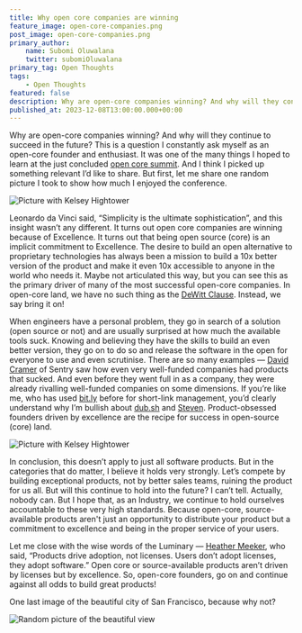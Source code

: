 ```yaml
---
title: Why open core companies are winning
feature_image: open-core-companies.png
post_image: open-core-companies.png 
primary_author:
    name: Subomi Oluwalana
    twitter: subomiOluwalana
primary_tag: Open Thoughts
tags:
    - Open Thoughts 
featured: false 
description: Why are open-core companies winning? And why will they continue winning into the future? This is a question I constantly ask myself as an open-core founder and enthusiast myself.
published_at: 2023-12-08T13:00:00.000+00:00
---
```


Why are open-core companies winning? And why will they continue to succeed in the future? This is a question I constantly ask myself as an open-core founder and enthusiast. It was one of the many things I hoped to learn at the just concluded [open core summit](https://opencoresummit.com/). And I think I picked up something relevant I’d like to share. But first, let me share one random picture I took to show how much I enjoyed the conference.

![Picture with Kelsey Hightower](/blog-assets/picture-with-kelsey.jpg)

Leonardo da Vinci said, “Simplicity is the ultimate sophistication”, and this insight wasn’t any different. It turns out open core companies are winning because of Excellence. It turns out that being open source (core) is an implicit commitment to Excellence. The desire to build an open alternative to proprietary technologies has always been a mission to build a 10x better version of the product and make it even 10x accessible to anyone in the world who needs it. Maybe not articulated this way, but you can see this as the primary driver of many of the most successful open-core companies. In open-core land, we have no such thing as the [DeWitt Clause](https://cube.dev/blog/dewitt-clause-or-can-you-benchmark-a-database). Instead, we say bring it on!

When engineers have a personal problem, they go in search of a solution (open source or not) and are usually surprised at how much the available tools suck. Knowing and believing they have the skills to build an even better version, they go on to do so and release the software in the open for everyone to use and even scrutinise. There are so many examples — [David Cramer](https://twitter.com/zeeg) of Sentry saw how even very well-funded companies had products that sucked. And even before they went full in as a company, they were already rivalling well-funded companies on some dimensions. If you’re like me, who has used [bit.ly](https://bit.ly) before for short-link management, you’d clearly understand why I’m bullish about [dub.sh](https://dub.sh) and [Steven](https://twitter.com/steventey). Product-obsessed founders driven by excellence are the recipe for success in open-source (core) land.

![Picture with Kelsey Hightower](/blog-assets/picture-with-heather.jpg)

In conclusion, this doesn’t apply to just all software products. But in the categories that do matter, I believe it holds very strongly. Let’s compete by building exceptional products, not by better sales teams, ruining the product for us all. But will this continue to hold into the future? I can’t tell. Actually, nobody can. But I hope that, as an Industry, we continue to hold ourselves accountable to these very high standards. Because open-core, source-available products aren't just an opportunity to distribute your product but a commitment to excellence and being in the proper service of your users.

Let me close with the wise words of the Luminary — [Heather Meeker](https://heathermeeker.com/about-me/), who said, “Products drive adoption, not licenses. Users don’t adopt licenses, they adopt software.” Open core or source-available products aren’t driven by licenses but by excellence. So, open-core founders, go on and continue against all odds to build great products!

One last image of the beautiful city of San Francisco, because why not?

![Random picture of the beautiful view](/blog-assets/picture-of-the-landscape.jpg)
